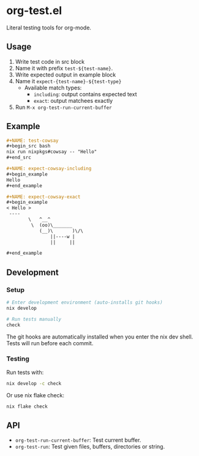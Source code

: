 # org-test.el

Literal testing tools for org-mode.

## Usage

1. Write test code in src block
2. Name it with prefix `test-${test-name}`.
3. Write expected output in example block
4. Name it `expect-{test-name}-${test-type}`
   - Available match types:
     - `including`: output contains expected text
     - `exact`: output matchees exactly
4. Run `M-x org-test-run-current-buffer`

## Example

~~~org
#+NAME: test-cowsay
#+begin_src bash
nix run nixpkgs#cowsay -- "Hello"
#+end_src

#+NAME: expect-cowsay-including
#+begin_example
Hello
#+end_example

#+NAME: expect-cowsay-exact
#+begin_example
< Hello >
 ----
        \   ^__^
         \  (oo)\_______
            (__)\       )\/\
                ||----w |
                ||     ||

#+end_example
~~~

## Development

### Setup

```bash
# Enter development environment (auto-installs git hooks)
nix develop

# Run tests manually
check
```

The git hooks are automatically installed when you enter the nix dev shell. Tests will run before each commit.

### Testing

Run tests with:
```bash
nix develop -c check
```

Or use nix flake check:
```bash
nix flake check
```

## API

- `org-test-run-current-buffer`: Test current buffer.
- `org-test-run`: Test given files, buffers, directories or string.
